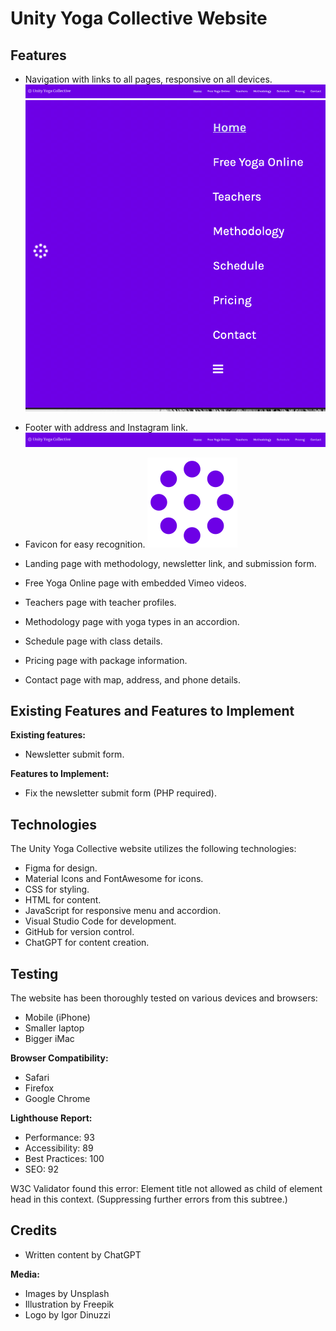 # Unity Yoga Collective Website

## Features

- Navigation with links to all pages, responsive on all devices.
 ![Navigation](doc/nav-desktop.jpg)
![Navigation mobile](doc/nav-mobile.jpg)
  
- Footer with address and Instagram link.
   ![Footer](doc/nav-desktop.jpg)

- Favicon for easy recognition.
  ![Favicon](doc/favicon.png)
  
- Landing page with methodology, newsletter link, and submission form.
- Free Yoga Online page with embedded Vimeo videos.
- Teachers page with teacher profiles.
- Methodology page with yoga types in an accordion.
- Schedule page with class details.
- Pricing page with package information.
- Contact page with map, address, and phone details.

## Existing Features and Features to Implement

**Existing features:**

- Newsletter submit form.

**Features to Implement:**

- Fix the newsletter submit form (PHP required).

## Technologies

The Unity Yoga Collective website utilizes the following technologies:

- Figma for design.
- Material Icons and FontAwesome for icons.
- CSS for styling.
- HTML for content.
- JavaScript for responsive menu and accordion.
- Visual Studio Code for development.
- GitHub for version control.
- ChatGPT for content creation.

## Testing

The website has been thoroughly tested on various devices and browsers:

- Mobile (iPhone)
- Smaller laptop
- Bigger iMac

**Browser Compatibility:**

- Safari
- Firefox
- Google Chrome

**Lighthouse Report:**

- Performance: 93
- Accessibility: 89
- Best Practices: 100
- SEO: 92

W3C Validator found this error: Element title not allowed as child of element head in this context. (Suppressing further errors from this subtree.)

## Credits

- Written content by ChatGPT

**Media:**

- Images by Unsplash
- Illustration by Freepik
- Logo by Igor Dinuzzi
